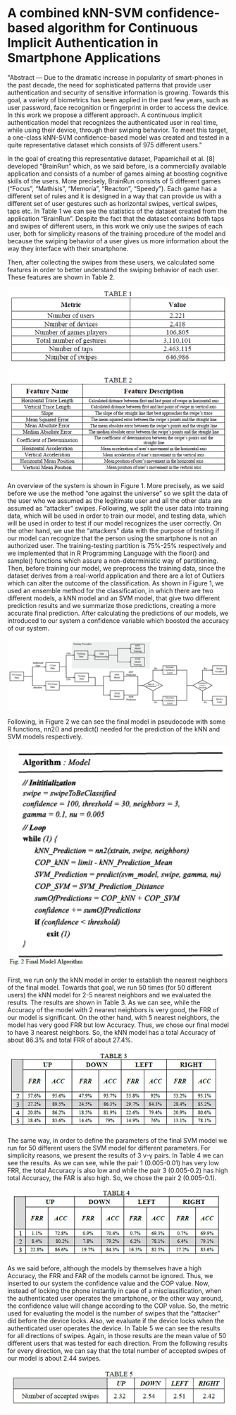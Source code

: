# A combined kNN-SVM confidence-based algorithm for Continuous Implicit Authentication in Smartphone Applications

"Abstract — Due to the dramatic increase in popularity of smart-phones in the past decade, the need for sophisticated patterns that provide user authentication and security of sensitive information is growing. Towards this goal, a variety of biometrics has been applied in the past few years, such as user password, face recognition or fingerprint in order to access the device. In this work we propose a different approach. A continuous implicit authentication model that recognizes the authenticated user in real time, while using their device, through their swiping behavior. To meet this target, a one-class kNN-SVM confidence-based model was created and tested in a quite representative dataset which consists of 975 different users."

In the goal of creating this representative dataset, Papamichail et al. [8] developed “BrainRun” which, as we said before, is a commercially available application and consists of a number of games aiming at boosting cognitive skills of the users. More precisely, BrainRun consists of 5 different games (“Focus”, “Mathisis”, “Memoria”, “Reacton”, “Speedy”). Each game has a different set of rules and it is designed in a way that can provide us with a different set of user gestures such as horizontal swipes, vertical swipes, taps etc. In Table 1 we can see the statistics of the dataset created from the application “BrainRun”. Despite the fact that the dataset contains both taps and swipes of different users, in this work we only use the swipes of each user, both for simplicity reasons of the training procedure of the model and because the swiping behavior of a user gives us more information about the way they interface with their smartphone.

Then, after collecting the swipes from these users, we calculated some features in order to better understand the swiping behavior of each user. These features are shown in Table 2.

![photo](Screenshots/Screenshot_2.png)

An overview of the system is shown in Figure 1. More precisely, as we said before we use the method “one against the universe” so we split the data of the user who we assumed as the legitimate user and all the other data are assumed as “attacker” swipes. Following, we split the user data into training data, which will be used in order to train our model, and testing data, which will be used in order to test if our model recognizes the user correctly. On the other hand, we use the “attackers” data with the purpose of testing if our model can recognize that the person using the smartphone is not an authorized user. The training-testing partition is 75%-25% respectively and we implemented that in R Programming Language with the floor() and sample() functions which assure a non-deterministic way of partitioning. Then, before training our model, we preprocess the training data, since the dataset derives from a real-world application and there are a lot of Outliers which can alter the outcome of the classification. As shown in Figure 1, we used an ensemble method for the classification, in which there are two different models, a kNN model and an SVM model, that give two different prediction results and we summarize those predictions, creating a more accurate final prediction. After calculating the predictions of our models, we introduced to our system a confidence variable which boosted the accuracy of our system.

![photo](Screenshots/Screenshot_3.png)

Following, in Figure 2 we can see the final model in pseudocode with some R functions, nn2() and predict() needed for the prediction of the kNN and SVM models respectively.

![photo](Screenshots/Screenshot_4.png)

First, we run only the kNN model in order to establish the nearest neighbors of the final model. Towards that goal, we run 50 times (for 50 different users) the kNN model for 2-5 nearest neighbors and we evaluated the results. The results are shown in Table 3. As we can see, while the Accuracy of the model with 2 nearest neighbors is very good, the FRR of our model is significant. On the other hand, with 5 nearest neighbors, the model has very good FRR but low Accuracy. Thus, we chose our final model to have 3 nearest neighbors. So, the kNN model has a total Accuracy of about 86.3% and total FRR of about 27.4%.

![photo](Screenshots/Screenshot_6.png)

The same way, in order to define the parameters of the final SVM model we run for 50 different users the SVM model for different parameters. For simplicity reasons, we present the results of 3 ν-γ pairs. In Table 4 we can see the results. As we can see, while the pair 1 (0.005-0.01) has very low FRR, the total Accuracy is also low and while the pair 3 (0.005-0.2) has high total Accuracy, the FAR is also high. So, we chose the pair 2 (0.005-0.1).

![photo](Screenshots/Screenshot_7.png)

As we said before, although the models by themselves have a high Accuracy, the FRR and FAR of the models cannot be ignored. Thus, we inserted to our system the confidence value and the COP value. Now, instead of locking the phone instantly in case of a misclassification, when the authenticated user operates the smartphone, or the other way around, the confidence value will change according to the COP value. So, the metric used for evaluating the model is the number of swipes that the “attacker” did before the device locks. Also, we evaluate if the device locks when the authenticated user operates the device. In Table 5 we can see the results for all directions of swipes. Again, in those results are the mean value of 50 different users that was tested for each direction. From the following results for every direction, we can say that the total number of accepted swipes of our model is about 2.44 swipes.

![photo](Screenshots/Screenshot_5.png)
